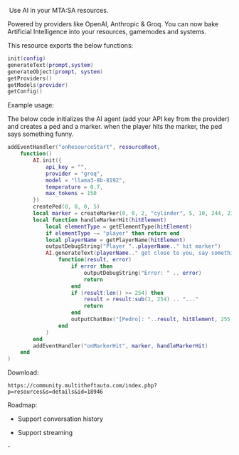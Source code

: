 ​
Use AI in your MTA:SA resources.

Powered by providers like OpenAI, Anthropic & Groq. You can now bake Artificial Intelligence into your resources, gamemodes and systems.

This resource exports the below functions:

```lua
init(config)
generateText(prompt,system)
generateObject(prompt, system)
getProviders()
getModels(provider)
getConfig()
```
Example usage:

The below code initializes the AI agent (add your API key from the provider) and creates a ped and a marker. when the player hits the marker, the ped says something funny.

```lua
addEventHandler("onResourceStart", resourceRoot,
    function()
        AI.init({
            api_key = "",
            provider = "groq",
            model = "llama3-8b-8192",
            temperature = 0.7,
            max_tokens = 150
        })
        createPed(0, 0, 0, 5)
        local marker = createMarker(0, 0, 2, "cylinder", 5, 10, 244, 23, 10, root)
        local function handleMarkerHit(hitElement)
            local elementType = getElementType(hitElement)
            if elementType ~= "player" then return end
        	local playerName = getPlayerName(hitElement)
            outputDebugString("Player "..playerName.." hit marker")
            AI.generateText(playerName.." got close to you, say something funny, and out of pocket. Limit is 255 characters. Your name is Pedro. Don't use quotes.", "You are a random pedestrian living in San Andreas, grand theft auto.")(
                function(result, error)
                    if error then
                        outputDebugString("Error: " .. error)
                        return
                    end
                    if (result:len() >= 254) then
                        result = result:sub(1, 254) .. "..."
                        return
                    end
                    outputChatBox("[Pedro]: "..result, hitElement, 255, 255, 255)
                end
            )
        end
        addEventHandler("onMarkerHit", marker, handleMarkerHit)
    end
)
```

Download: 

`https://community.multitheftauto.com/index.php?p=resources&s=details&id=18946`

Roadmap:

- Support conversation history

- Support streaming

- 
